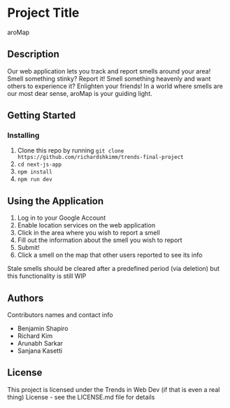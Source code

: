 # Project Title

aroMap

## Description

Our web application lets you track and report smells around your area! Smell something stinky? Report it! Smell something heavenly and want others to experience it? Enlighten your friends! In a world where smells are our most dear sense, aroMap is your guiding light.

## Getting Started

### Installing

1. Clone this repo by running `git clone https://github.com/richardshkimm/trends-final-project`
2. `cd next-js-app`
3. `npm install`
4. `npm run dev`

## Using the Application

1. Log in to your Google Account
2. Enable location services on the web application
3. Click in the area where you wish to report a smell
4. Fill out the information about the smell you wish to report
5. Submit!
6. Click a smell on the map that other users reported to see its info

Stale smells should be cleared after a predefined period (via deletion) but this functionality is still WIP

## Authors

Contributors names and contact info

* Benjamin Shapiro 
* Richard Kim
* Arunabh Sarkar
* Sanjana Kasetti


## License

This project is licensed under the Trends in Web Dev (if that is even a real thing) License - see the LICENSE.md file for details
